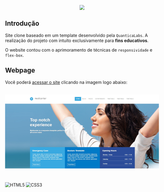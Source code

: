 <div align="center">
    <img src="https://readme-typing-svg.herokuapp.com/?font=Righteous&size=35&center=true&vCenter=true&width=500&height=70&duration=5000&lines=Clone+Medicenter!;" />
</div>
    
## Introdução

Site clone baseado em um template desenvolvido pela `QuanticaLabs`. A realização do projeto com intuito exclusivamente para **fins educativos**. 

O website contou com o aprimoramento de técnicas de `responsividade` e `flex-box`.

## Webpage

Você poderá [acessar o site](https://guioliveirx.github.io/clone-medicenter/) clicando na imagem logo abaixo:

<div align="center">
    <br><a href="https://guioliveirx.github.io/clone-medicenter/" target="_blanck" rel="external"><img aling="center" src="https://github.com/guioliveirx/Clone-Medicenter/blob/main/assets/images/Clone-Medicenter.jpeg?raw=true" img></a>
</div>   

#

<div >
    
![HTML5](https://img.shields.io/badge/HTML5-E34F26?style=for-the-badge&logo=html5&logoColor=white)
![CSS3](https://img.shields.io/badge/CSS3-1572B6?style=for-the-badge&logo=css3&logoColor=white)

</div>




